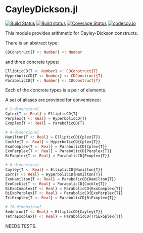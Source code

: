 # CayleyDickson.jl

[![Build Status](https://travis-ci.org/meirizarrygelpi/CayleyDickson.jl.svg?branch=master)](https://travis-ci.org/meirizarrygelpi/CayleyDickson.jl) [![Build status](https://ci.appveyor.com/api/projects/status/96ns6rckr5oi0o8k?svg=true)](https://ci.appveyor.com/project/meirizarrygelpi/cayleydickson-jl) [![Coverage Status](https://coveralls.io/repos/github/meirizarrygelpi/CayleyDickson.jl/badge.svg?branch=master)](https://coveralls.io/github/meirizarrygelpi/CayleyDickson.jl?branch=master) [![codecov.io](http://codecov.io/github/meirizarrygelpi/CayleyDickson.jl/coverage.svg?branch=master)](http://codecov.io/github/meirizarrygelpi/CayleyDickson.jl?branch=master)

This module provides arithmetic for Cayley-Dickson constructs.

There is an abstract type:
```julia
CDConstruct{T <: Number} <: Number
```
and three concrete types:
```julia
EllipticCD{T <: Number} <: CDConstruct{T}
HyperbolicCD{T <: Number} <: CDConstruct{T}
ParabolicCD{T <: Number} <: CDConstruct{T}
```
Each of the concrete types is a pair of elements.

A set of aliases are provided for convenience:
```julia
# 2-dimensional
Cplex{T <: Real} = EllipticCD{T}
Perplex{T <: Real} = HyperbolicCD{T}
Exoplex{T <: Real} = ParabolicCD{T}

# 4-dimensional
Hamilton{T <: Real} = EllipticCD{Cplex{T}}
Cockle{T <: Real} = HyperbolicCD{Cplex{T}}
ExoComplex{T <: Real} = ParabolicCD{Cplex{T}}
ExoPerplex{T <: Real} = ParabolicCD{Perplex{T}}
BiExoplex{T <: Real} = ParabolicCD{Exoplex{T}}

# 8-dimensional
Cayley{T <: Real} = EllipticCD{Hamilton{T}}
Zorn{T <: Real} = HyperbolicCD{Hamilton{T}}
ExoHamilton{T <: Real} = ParabolicCD{Hamilton{T}}
ExoCockle{T <: Real} = ParabolicCD{Cockle{T}}
BiExoComplex{T <: Real} = ParabolicCD{ExoComplex{T}}
BiExoPerplex{T <: Real} = ParabolicCD{ExoPerplex{T}}
TriExoplex{T <: Real} = ParabolicCD{BiExoplex{T}}

# 16-dimensional
Sedenion{T <: Real} = EllipticCD{Cayley{T}}
TetraExoplex{T <: Real} = ParabolicCD{TriExoplex{T}}
```

NEEDS TESTS.